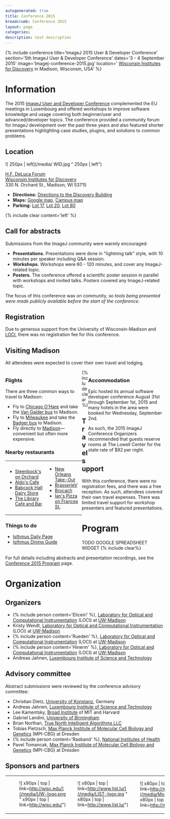 ```yaml
---
autogenerated: true
title: Conference 2015
breadcrumb: Conference 2015
layout: page
categories: 
description: test description
---
```


{% include conference title='ImageJ 2015 User & Developer Conference' section='5th ImageJ User & Developer Conference' dates='3 - 4 September 2015' image='Imagej-conference-2015.jpg' location=' [Wisconsin Institutes for Discovery](http://discovery.wisc.edu/) in Madison, Wisconsin, USA' %}

Information
===========

The 2015 [ImageJ User and Developer Conference](Conference) complemented the EU meetings in Luxembourg and offered workshops to improve software knowledge and usage covering both beginner/user and advanced/developer topics. The conference provided a community forum for ImageJ development over the past three years and also featured shorter presentations highlighting case studies, plugins, and solutions to common problems.

Location
--------

![ 250px \| left](/media/ WID.jpg " 250px | left")

[H.F. DeLuca Forum](http://discovery.wisc.edu/home/town-center/apply-to-reserve-town-center-spaces/large-rooms/h-f-deluca-forum/h-f-deluca-forum.cmsx)  
[Wisconsin Institutes for Discovery](http://discovery.wisc.edu/)  
330 N. Orchard St., Madison, WI 53715

-   **Directions:** [Directions to the Discovery Building](http://discovery.wisc.edu/home/discovery/plan-your-visit/directions/)
-   **Maps:** [Google map](https://www.google.com/maps/place/Wisconsin+Institutes+for+Discovery,+University+of+Wisconsin-Madison,+330+N+Orchard+St,+Madison,+WI+53715), [Campus map](http://map.wisc.edu/)
-   **Parking:** [Lot 17](http://www.map.wisc.edu/s/gtdclo2r), [Lot 20](http://www.map.wisc.edu/s/rl4uc9mf), [Lot 80](http://www.map.wisc.edu/s/2f9gywd7)

{% include clear content='left' %}

Call for abstracts
------------------

Submissions from the ImageJ community were warmly encouraged:

-   **Presentations.** Presentations were done in "lightning talk" style, with 10 minutes per speaker including Q&A session.
-   **Workshops.** Workshops were 60 - 120 minutes, and cover any ImageJ-related topic.
-   **Posters.** The conference offered a scientific poster session in parallel with workshops and invited talks. Posters covered any ImageJ-related topic.

The focus of this conference was on community, so *tools being presented were made publicly available before the start of the conference.*

Registration
------------

Due to generous support from the University of Wisconsin-Madison and [LOCI](LOCI), there was no registration fee for this conference.

Visiting Madison
----------------

All attendees were expected to cover their own travel and lodging.

<div style="float: left; width: 48%">

### Flights

There are three common ways to travel to Madison:

-   Fly to [Chicago O'Hare](http://www.flychicago.com/ohare/en/home/) and take the [Van Galder bus](http://www.coachusa.com/vangalder/) to Madison.
-   Fly to [Milwaukee](http://www.mitchellairport.com) and take the [Badger bus](https://www.badgerbus.com) to Madison.
-   Fly directly to [Madison](http://www.msnairport.com/)—convenient but often more expensive.

### Nearby restaurants

<table><tbody><tr class="odd"><td><ul><li><a href="http://www.steenbocksonorchard.com/">Steenbock's on Orchard</a></li><li><a href="http://www.aldoscafemadison.com/">Aldo's Cafe</a></li><li><a href="http://babcockhalldairystore.wisc.edu">Babcock Hall Dairy Store</a></li><li><a href="http://www.librarycafeandbar.com">The Library Cafe and Bar</a></li></ul></td><td><ul><li><a href="http://www.eatmobettah.com/home.html">New Orleans Take-Out</a></li><li><a href="http://www.brasseriev.com/">BrasserieV</a></li><li><a href="http://www.brocach.com/">Brocach</a></li><li><a href="https://ianspizza.com/">Ian's Pizza on Frances St.</a></li></ul></td></tr></tbody></table>

### Things to do

-   [Isthmus Daily Page](http://www.isthmus.com/search/event/calendar-of-events/#)
-   [Isthmus Dining Guide](http://www.isthmus.com/food-drink)

</div>
<div style="float: right; width: 48%">

### Accommodation

Epic hosted its annual software developer conference August 31st through September 1st, 2015 and many hotels in the area were booked for Wednesday, September 2nd.

As such, the 2015 ImageJ Conference Organizers recommended that guests reserve rooms at The Lowell Center for the state rate of $82 per night.

</div>

{% include clear%}


Travel support
--------------

With this conference, there were no registration fees, and there was a free reception. As such, attendees covered their own travel expenses. There was limited travel support for workshop presenters and featured presentations.

Program
=======

TODO GOOGLE SPREADSHEET WIDGET {% include clear%}


For full details including abstracts and presentation recordings, see the [Conference 2015 Program](Conference_2015_Program) page.

Organization
============

Organizers
----------

-   {% include person content='Eliceiri' %}, [Laboratory for Optical and Computational Instrumentation](LOCI) (LOCI) at [UW-Madison](http://wisc.edu/)
-   Kristy Wendt, [Laboratory for Optical and Computational Instrumentation](LOCI) (LOCI) at [UW-Madison](http://wisc.edu/)
-   {% include person content='Rueden' %}, [Laboratory for Optical and Computational Instrumentation](LOCI) (LOCI) at [UW-Madison](http://wisc.edu/)
-   {% include person content='Hinerm' %}, [Laboratory for Optical and Computational Instrumentation](LOCI) (LOCI) at [UW-Madison](http://wisc.edu/)
-   Andreas Jahnen, [Luxembourg Institute of Science and Technology](http://www.list.lu/)

Advisory committee
------------------

Abstract submissions were reviewed by the conference advisory committee:

-   Christian Dietz, [University of Konstanz](http://www.uni-konstanz.de/en/welcome/), Germany
-   Andreas Jahnen, [Luxembourg Institute of Science and Technology](http://www.list.lu/)
-   Lee Kamentsky, [Broad Institute](http://www.broadinstitute.org/) of MIT and Harvard
-   Gabriel Landini, [University of Birmingham](http://www.birmingham.ac.uk/)
-   Brian Northan, [True North Intelligent Algorithms LLC](http://www.truenorth-ia.com/)
-   Tobias Pietzsch, [Max Planck Institute of Molecular Cell Biology and Genetics](http://mpi-cbg.de/) (MPI-CBG) at Dresden
-   {% include person content='Rasband' %}, [National Institutes of Health](http://www.nih.gov/)
-   Pavel Tomancak, [Max Planck Institute of Molecular Cell Biology and Genetics](http://mpi-cbg.de/) (MPI-CBG) at Dresden

Sponsors and partners
---------------------

<table>
<tr>
<td style="padding-top: 10px">

![ x100px \| top \| link=LOCI](/media/Loci-logo.png " x100px | top | link=LOCI")

</td>
<td style="padding-left: 30px; padding-top: 0">

![ x90px \| top \| link=http://wisc.edu/](/media/UW-logo.png " x90px | top | link=http://wisc.edu/")

</td>
<td style="padding-left: 30px; padding-top: 0">

![ x80px \| top \| link=http://www.list.lu/](/media/LIST-logo.jpg " x80px | top | link=http://www.list.lu/")

</td>
<td style="padding-left: 30px">

![ x80px \| top \| link=http://morgridge.wisc.edu/](/media/Morgridge-logo.jpg " x80px | top | link=http://morgridge.wisc.edu/")

</td>
</tr>
</table>

